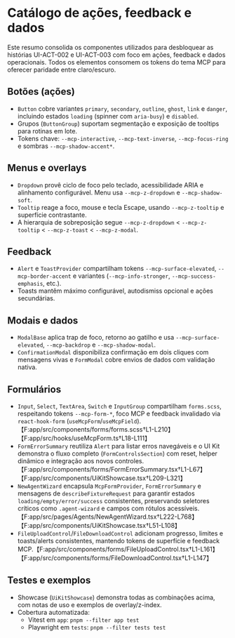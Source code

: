 # Catálogo de ações, feedback e dados

Este resumo consolida os componentes utilizados para desbloquear as histórias UI-ACT-002 e UI-ACT-003 com foco em ações, feedback e dados operacionais. Todos os elementos consomem os tokens do tema MCP para oferecer paridade entre claro/escuro.

## Botões (ações)
- `Button` cobre variantes `primary`, `secondary`, `outline`, `ghost`, `link` e `danger`, incluindo estados `loading` (spinner com `aria-busy`) e `disabled`.
- Grupos (`ButtonGroup`) suportam segmentação e exposição de tooltips para rotinas em lote.
- Tokens chave: `--mcp-interactive`, `--mcp-text-inverse`, `--mcp-focus-ring` e sombras `--mcp-shadow-accent*`.

## Menus e overlays
- `Dropdown` provê ciclo de foco pelo teclado, acessibilidade ARIA e alinhamento configurável. Menu usa `--mcp-z-dropdown` e `--mcp-shadow-soft`.
- `Tooltip` reage a foco, mouse e tecla Escape, usando `--mcp-z-tooltip` e superfície contrastante.
- A hierarquia de sobreposição segue `--mcp-z-dropdown` < `--mcp-z-tooltip` < `--mcp-z-toast` < `--mcp-z-modal`.

## Feedback
- `Alert` e `ToastProvider` compartilham tokens `--mcp-surface-elevated`, `--mcp-border-accent` e variantes (`--mcp-info-stronger`, `--mcp-success-emphasis`, etc.).
- Toasts mantêm máximo configurável, autodismiss opcional e ações secundárias.

## Modais e dados
- `ModalBase` aplica trap de foco, retorno ao gatilho e usa `--mcp-surface-elevated`, `--mcp-backdrop` e `--mcp-shadow-modal`.
- `ConfirmationModal` disponibiliza confirmação em dois cliques com mensagens vivas e `FormModal` cobre envios de dados com validação nativa.

## Formulários
- `Input`, `Select`, `TextArea`, `Switch` e `InputGroup` compartilham `forms.scss`, respeitando tokens `--mcp-form-*`, foco MCP e feedback invalidado via `react-hook-form` (`useMcpForm`/`useMcpField`).【F:app/src/components/forms/forms.scss†L1-L210】【F:app/src/hooks/useMcpForm.ts†L18-L111】
- `FormErrorSummary` reutiliza `Alert` para listar erros navegáveis e o UI Kit demonstra o fluxo completo (`FormControlsSection`) com reset, helper dinâmico e integração aos novos controles.【F:app/src/components/forms/FormErrorSummary.tsx†L1-L67】【F:app/src/components/UiKitShowcase.tsx†L209-L321】
- `NewAgentWizard` encapsula `McpFormProvider`, `FormErrorSummary` e mensagens de `describeFixtureRequest` para garantir estados `loading/empty/error/success` consistentes, preservando seletores críticos como `.agent-wizard` e campos com rótulos acessíveis.【F:app/src/pages/Agents/NewAgentWizard.tsx†L222-L768】【F:app/src/components/UiKitShowcase.tsx†L51-L108】
- `FileUploadControl`/`FileDownloadControl` adicionam progresso, limites e toasts/alerts consistentes, mantendo tokens de superfície e feedback MCP.【F:app/src/components/forms/FileUploadControl.tsx†L1-L161】【F:app/src/components/forms/FileDownloadControl.tsx†L1-L147】

## Testes e exemplos
- Showcase (`UiKitShowcase`) demonstra todas as combinações acima, com notas de uso e exemplos de overlay/z-index.
- Cobertura automatizada:
  - Vitest em `app`: `pnpm --filter app test`
  - Playwright em `tests`: `pnpm --filter tests test`
